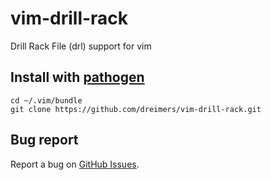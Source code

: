 # vim-drill-rack

Drill Rack File (drl) support for vim 

## Install with [pathogen](https://github.com/tpope/vim-pathogen)

    cd ~/.vim/bundle
    git clone https://github.com/dreimers/vim-drill-rack.git

## Bug report

Report a bug on [GitHub Issues](https://github.com/dreimers/vim-drill-rack.git).
